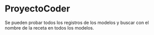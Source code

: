 # ProyectoCoder

Se pueden probar todos los registros de los modelos y buscar con el nombre de la receta en todos los modelos.
